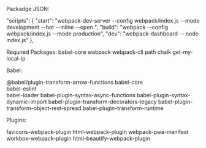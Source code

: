 Packadge JSON:

"scripts": {
"start": "webpack-dev-server --config webpack/index.js --mode development --hot --inline --open ",
"build": "webpack --config webpack/index.js --mode production",
"dev": "webpack-dashboard -- node index.js"
},

Required Packages:
babel-core
webpack
webpack-cli
path
chalk
get-my-local-ip

Babel:

@babel/plugin-transform-arrow-functions
babel-core  
babel-eslint  
babel-loader
babel-plugin-syntax-async-functions
babel-plugin-syntax-dynamic-import
babel-plugin-transform-decorators-legacy
babel-plugin-transform-object-rest-spread
babel-plugin-transform-runtime

Plugins:

favicons-webpack-plugin
html-webpack-plugin
webpack-pwa-manifest
workbox-webpack-plugin
html-beautify-webpack-plugin
